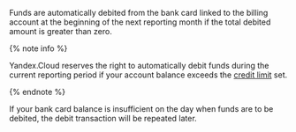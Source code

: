 Funds are automatically debited from the bank card linked to the billing account at the beginning of the next reporting month if the total debited amount is greater than zero.

{% note info %}

Yandex.Cloud reserves the right to automatically debit funds during the current reporting period if your account balance exceeds the [credit limit](../concepts/credit-limit.md) set.

{% endnote %}


If your bank card balance is insufficient on the day when funds are to be debited, the debit transaction will be repeated later.
